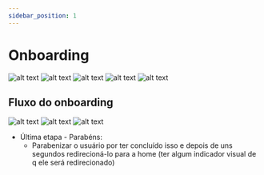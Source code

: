 ```yaml
---
sidebar_position: 1
---
```


# Onboarding

![alt text](./img/onboarding1.png)
![alt text](./img/onboarding2.png)
![alt text](./img/onboarding3.png)
![alt text](./img/onboarding4.png)
![alt text](./img/onboarding5.png)

## Fluxo do onboarding

![alt text](./img/onboarding-flow1.png)
![alt text](./img/onboarding-flow2.png)
![alt text](./img/onboarding-flow3.png)

- Última etapa - Parabéns:
  - Parabenizar o usuário por ter concluído isso e depois de uns segundos redirecioná-lo para a home (ter algum indicador visual de q ele será redirecionado)
